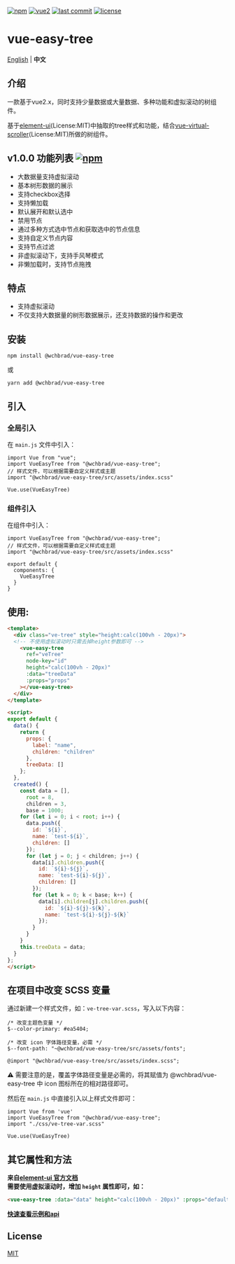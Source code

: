 [![npm](https://img.shields.io/badge/npm-v1.0.1-blue)](https://www.npmjs.com/package/@wchbrad/vue-easy-tree)
[![vue2](https://img.shields.io/badge/vue-2.6+-brightgreen.svg)](https://vuejs.org/)
[![last commit](https://img.shields.io/badge/last--commit-today-green)](https://www.npmjs.com/package/@wchbrad/vue-easy-tree)
[![license](https://img.shields.io/npm/l/vue-easytable.svg?maxAge=2592000)](http://www.opensource.org/licenses/mit-license.php)

# vue-easy-tree

[English](./README.md) | **中文**

## 介绍

一款基于vue2.x，同时支持少量数据或大量数据、多种功能和虚拟滚动的树组件。

基于[element-ui](https://element.eleme.cn/#/zh-CN/component/tree)(License:MIT)中抽取的tree样式和功能，结合[vue-virtual-scroller](https://github.com/Akryum/vue-virtual-scroller)(License:MIT)所做的树组件。

## v1.0.0 功能列表 [![npm](https://img.shields.io/badge/npm-v1.0.1-blue)](https://www.npmjs.com/package/@wchbrad/vue-easy-tree)

-   大数据量支持虚拟滚动
-   基本树形数据的展示
-   支持checkbox选择
-   支持懒加载
-   默认展开和默认选中
-   禁用节点
-   通过多种方式选中节点和获取选中的节点信息
-   支持自定义节点内容
-   支持节点过滤
-   非虚拟滚动下，支持手风琴模式
-   非懒加载时，支持节点拖拽

## 特点

-   支持虚拟滚动
-   不仅支持大数据量的树形数据展示，还支持数据的操作和更改

## 安装

```
npm install @wchbrad/vue-easy-tree
```

或

```
yarn add @wchbrad/vue-easy-tree
```

## 引入

### 全局引入

在 `main.js` 文件中引入：

```JS
import Vue from "vue";
import VueEasyTree from "@wchbrad/vue-easy-tree";
// 样式文件，可以根据需要自定义样式或主题
import "@wchbrad/vue-easy-tree/src/assets/index.scss"

Vue.use(VueEasyTree)
```

### 组件引入

在组件中引入：

```JS
import VueEasyTree from "@wchbrad/vue-easy-tree";
// 样式文件，可以根据需要自定义样式或主题
import "@wchbrad/vue-easy-tree/src/assets/index.scss"

export default {
  components: {
    VueEasyTree
  }
}
```

## 使用:

```html
<template>
  <div class="ve-tree" style="height:calc(100vh - 20px)">
  <!-- 不使用虚拟滚动时只需去掉height参数即可 -->
    <vue-easy-tree
      ref="veTree"
      node-key="id"
      height="calc(100vh - 20px)"
      :data="treeData"
      :props="props"
    ></vue-easy-tree>
  </div>
</template>

<script>
export default {
  data() {
    return {
      props: {
        label: "name",
        children: "children"
      },
      treeData: []
    };
  },
  created() {
    const data = [],
      root = 8,
      children = 3,
      base = 1000;
    for (let i = 0; i < root; i++) {
      data.push({
        id: `${i}`,
        name: `test-${i}`,
        children: []
      });
      for (let j = 0; j < children; j++) {
        data[i].children.push({
          id: `${i}-${j}`,
          name: `test-${i}-${j}`,
          children: []
        });
        for (let k = 0; k < base; k++) {
          data[i].children[j].children.push({
            id: `${i}-${j}-${k}`,
            name: `test-${i}-${j}-${k}`
          });
        }
      }
    }
    this.treeData = data;
  }
};
</script>

```

## 在项目中改变 SCSS 变量
通过新建一个样式文件，如：`ve-tree-var.scss`，写入以下内容：

```JS
/* 改变主题色变量 */
$--color-primary: #ea5404;

/* 改变 icon 字体路径变量，必需 */
$--font-path: "~@wchbrad/vue-easy-tree/src/assets/fonts";

@import "@wchbrad/vue-easy-tree/src/assets/index.scss";
```
:warning: 需要注意的是，覆盖字体路径变量是必需的，将其赋值为 @wchbrad/vue-easy-tree 中 icon 图标所在的相对路径即可。

然后在 `main.js` 中直接引入以上样式文件即可：
```JS
import Vue from 'vue'
import VueEasyTree from "@wchbrad/vue-easy-tree";
import "./css/ve-tree-var.scss"

Vue.use(VueEasyTree)
```


## 其它属性和方法

**来自[element-ui 官方文档](https://element.eleme.cn/#/zh-CN/component/tree)**<br />
**需要使用虚拟滚动时，增加 `height` 属性即可，如：**
```html
<vue-easy-tree :data="data" height="calc(100vh - 20px)" :props="defaultProps" @node-click="handleNodeClick"></vue-easy-tree>
```

**[快速查看示例和api](./element-ui-tree.zh-CN.md)**


## License

[MIT](http://www.opensource.org/licenses/mit-license.php)
